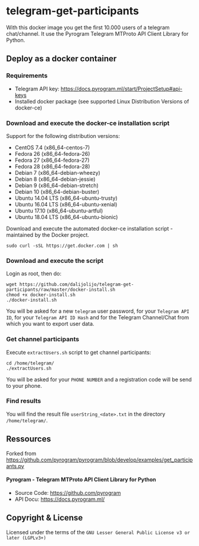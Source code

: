 # telegram-get-participants

With this docker image you get the first 10.000 users of a telegram chat/channel. It use the Pyrogram Telegram MTProto API Client Library for Python.


## Deploy as a docker container

### Requirements
- Telegram API key: https://docs.pyrogram.ml/start/ProjectSetup#api-keys
- Installed docker package (see supported Linux Distribution Versions of docker-ce)


### Download and execute the docker-ce installation script
Support for the following distribution versions:
* CentOS 7.4 (x86_64-centos-7)
* Fedora 26 (x86_64-fedora-26)
* Fedora 27 (x86_64-fedora-27)
* Fedora 28 (x86_64-fedora-28)
* Debian 7 (x86_64-debian-wheezy)
* Debian 8 (x86_64-debian-jessie)
* Debian 9 (x86_64-debian-stretch)
* Debian 10 (x86_64-debian-buster)
* Ubuntu 14.04 LTS (x86_64-ubuntu-trusty)
* Ubuntu 16.04 LTS (x86_64-ubuntu-xenial)
* Ubuntu 17.10 (x86_64-ubuntu-artful)
* Ubuntu 18.04 LTS (x86_64-ubuntu-bionic)

Download and execute the automated docker-ce installation script - maintained by the Docker project.

```
sudo curl -sSL https://get.docker.com | sh
```


### Download and execute the script
Login as root, then do:

```
wget https://github.com/dalijolijo/telegram-get-participants/raw/master/docker-install.sh
chmod +x docker-install.sh
./docker-install.sh
```
You will be asked for a new `telegram` user password, for your `Telegram API ID`, for your `Telegram API ID Hash` and for the Telegram Channel/Chat from which you want to export user data.


### Get channel participants


Execute `extractUsers.sh` script to get channel participants:

```
cd /home/telegram/
./extractUsers.sh
```
You will be asked for your `PHONE NUMBER` and a registration code will be send to your phone.


### Find results
You will find the result file `userString_<date>.txt` in the directory `/home/telegram/`.


## Ressources
Forked from https://github.com/pyrogram/pyrogram/blob/develop/examples/get_participants.py


#### Pyrogram - Telegram MTProto API Client Library for Python
- Source Code: https://github.com/pyrogram
- API Docu: https://docs.pyrogram.ml/


## Copyright & License
Licensed under the terms of the `GNU Lesser General Public License v3 or later (LGPLv3+)`
